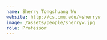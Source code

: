 ```yaml
---
name: Sherry Tongshuang Wu
website: http://cs.cmu.edu/~sherryw
image: /assets/people/sherryw.jpg
role: Professor
---
```


